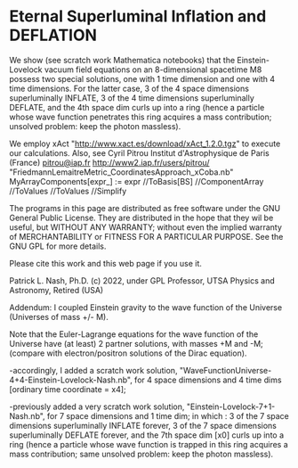 # Eternal Superluminal Inflation and DEFLATION
We show (see scratch work Mathematica notebooks) that the Einstein-Lovelock vacuum field equations on an 8-dimensional spacetime M8
possess two special solutions, one with 1 time dimension and one with 4 time dimensions. For the latter case,
3 of the 4 space dimensions superluminally INFLATE, 3 of the 4 time dimensions superluminally DEFLATE, and the 4th space dim curls up into a ring (hence a particle whose wave function penetrates this ring acquires a mass contribution;  unsolved problem: keep the photon massless).

We employ xAct "http://www.xact.es/download/xAct_1.2.0.tgz" to execute our calculations.
Also, see Cyril Pitrou
Institut d'Astrophysique de Paris (France)
pitrou@iap.fr
http://www2.iap.fr/users/pitrou/
"FriedmannLemaitreMetric_CoordinatesApproach_xCoba.nb"
MyArrayComponents[expr_] := expr //ToBasis[BS] //ComponentArray //ToValues //ToValues //Simplify


The programs in this page are distributed as free software under the GNU General Public License. They are distributed in the hope that they wil be useful, but WITHOUT ANY WARRANTY; without even the implied warranty of MERCHANTABILITY or FITNESS FOR A PARTICULAR PURPOSE. See the GNU GPL for more details.

Please  cite  this  work  and this web page if you use it.

Patrick L. Nash, Ph.D.
(c) 2022, under GPL
Professor, UTSA Physics and Astronomy, Retired (USA)



Addendum:
I coupled Einstein gravity to the wave function of the Universe (Universes of mass +/- M).

Note that the Euler-Lagrange equations for the wave function of the Universe have (at least) 
2 partner solutions, with masses +M and -M; (compare with  electron/positron solutions of the Dirac equation).

-accordingly, I added a scratch work solution, "WaveFunctionUniverse-4+4-Einstein-Lovelock-Nash.nb", for  4 space dimensions and 4 time dims  [ordinary time coordinate = x4];

-previously added a very scratch work solution, "Einstein-Lovelock-7+1-Nash.nb", for 7 space dimensions and 1 time dim;
in which :
3 of the 7 space dimensions superluminally INFLATE forever,
3 of the 7 space dimensions superluminally DEFLATE forever,
and the 7th space dim [x0] curls up into a ring (hence a particle whose wave function is trapped in this ring acquires a mass contribution; same unsolved problem: keep the photon massless).
